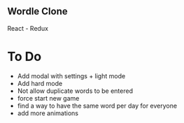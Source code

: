 ## Wordle Clone
React - Redux

# To Do
- Add modal with settings + light mode
- Add hard mode
- Not allow duplicate words to be entered
- force start new game
- find a way to have the same word per day for everyone
- add more animations